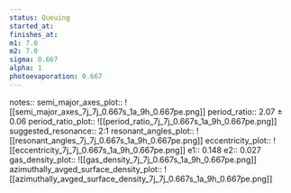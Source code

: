 ```yaml
---
status: Queuing
started_at:
finishes_at:
m1: 7.0
m2: 7.0
sigma: 0.667
alpha: 1
photoevaporation: 0.667
---
```


notes::
semi_major_axes_plot:: ![[semi_major_axes_7j_7j_0.667s_1a_9h_0.667pe.png]]
period_ratio:: 2.07 ± 0.06
period_ratio_plot:: ![[period_ratio_7j_7j_0.667s_1a_9h_0.667pe.png]]
suggested_resonance:: 2:1
resonant_angles_plot:: ![[resonant_angles_7j_7j_0.667s_1a_9h_0.667pe.png]]
eccentricity_plot:: ![[eccentricity_7j_7j_0.667s_1a_9h_0.667pe.png]]
e1:: 0.148
e2:: 0.027
gas_density_plot:: ![[gas_density_7j_7j_0.667s_1a_9h_0.667pe.png]]
azimuthally_avged_surface_density_plot:: ![[azimuthally_avged_surface_density_7j_7j_0.667s_1a_9h_0.667pe.png]]
